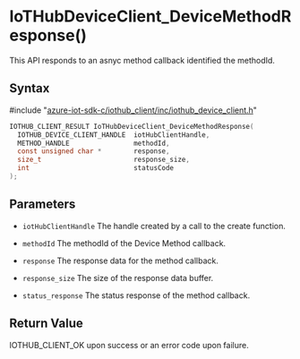 # IoTHubDeviceClient_DeviceMethodResponse()

This API responds to an asnyc method callback identified the methodId.

## Syntax

\#include "[azure-iot-sdk-c/iothub_client/inc/iothub_device_client.h](../iothub-device-client-h.md)"  
```C
IOTHUB_CLIENT_RESULT IoTHubDeviceClient_DeviceMethodResponse(
  IOTHUB_DEVICE_CLIENT_HANDLE  iotHubClientHandle,
  METHOD_HANDLE                methodId,
  const unsigned char *        response,
  size_t                       response_size,
  int                          statusCode
);
```

## Parameters
* `iotHubClientHandle` The handle created by a call to the create function. 

* `methodId` The methodId of the Device Method callback. 

* `response` The response data for the method callback. 

* `response_size` The size of the response data buffer. 

* `status_response` The status response of the method callback.

## Return Value
IOTHUB_CLIENT_OK upon success or an error code upon failure.

